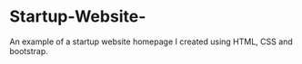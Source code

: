 # Startup-Website-
An example of a startup website homepage I created using HTML, CSS and bootstrap.
